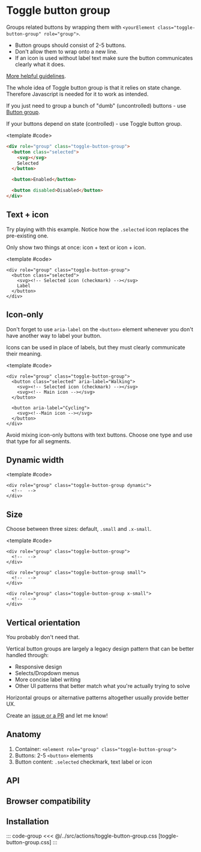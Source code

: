 <script setup>
import Example from "../../.vitepress/theme/app/components/Example.vue";
import Alert from "../../.vitepress/theme/app/components/Alert.vue";
import Accordion from "../../.vitepress/theme/app/components/Accordion.vue";
import Baseline from "../../.vitepress/theme/app/components/Baseline.vue";
import WalkingIcon from "../../.vitepress/theme/app/components/WalkingIcon.vue";
import CyclingIcon from "../../.vitepress/theme/app/components/CyclingIcon.vue";
import CommutingIcon from "../../.vitepress/theme/app/components/CommutingIcon.vue";


import {defineModel} from "vue"
	const activeToggle = defineModel({default: "walking"})

	function updateActiveToggle(id) {
		activeToggle.value = id
	}

	const buttons = [
		{
			id: 'walking',
			icon: WalkingIcon,
			label: 'Walking'
		},
		{
			id: 'cycling',
			icon: CyclingIcon,
			label: 'Cycling'
		},
		{
			id: 'commuting',
			icon: CommutingIcon,
			label: 'Commuting'
		}
	]
</script>

# Toggle button group

Groups related buttons by wrapping them with `<yourElement class="toggle-button-group" role="group">`.

- Button groups should consist of 2-5 buttons.
- Don't allow them to wrap onto a new line.
- If an icon is used without label text make sure the button communicates clearly what it does.

[More helpful guidelines](https://m3.material.io/components/segmented-buttons/guidelines).

<div class="not-rich-text">
<Alert title="Javascript is required" severity="ok">

The whole idea of Toggle button group is that it relies on state change. Therefore Javascript is needed for it to work as intended.

</Alert>

<Accordion variant="tonal" style="margin-block-start: var(--size-3)">
<template #summary>Button group or Toggle button group?</template>
<p>If you just need to group a bunch of "dumb" (uncontrolled) buttons - use <a href="/components/actions/button-group" class="link">Button group</a>.</p>
<p>If your buttons depend on state (controlled) - use Toggle button group.</p>
</Accordion>

</div>

<Example column centered exampleClass="gap-l">
<template #example>

<div role="group" class="toggle-button-group">
  <button class="selected">
		<svg xmlns="http://www.w3.org/2000/svg" width="32" height="32" viewBox="0 0 32 32"><path fill="currentColor" d="M29.907 5.14a1.25 1.25 0 0 1-.047 1.767l-19 18a1.25 1.25 0 0 1-1.775-.055l-6.75-7.25a1.25 1.25 0 0 1 1.83-1.704l5.89 6.327L28.14 5.093a1.25 1.25 0 0 1 1.767.047"/></svg>
		Selected
	</button>
  <button>Enabled</button>
  <button disabled>Disabled</button>
</div>

<div role="group" class="toggle-button-group">
  <button>$</button>
  <button class="selected"><svg
      xmlns="http://www.w3.org/2000/svg"
      width="32"
      height="32"
      viewBox="0 0 32 32"
    >
      <path
        fill="currentColor"
        d="M29.907 5.14a1.25 1.25 0 0 1-.047 1.767l-19 18a1.25 1.25 0 0 1-1.775-.055l-6.75-7.25a1.25 1.25 0 0 1 1.83-1.704l5.89 6.327L28.14 5.093a1.25 1.25 0 0 1 1.767.047"
      />
    </svg>$$</button>
  <button class="selected">
	<svg
      xmlns="http://www.w3.org/2000/svg"
      width="32"
      height="32"
      viewBox="0 0 32 32"
    >
      <path
        fill="currentColor"
        d="M29.907 5.14a1.25 1.25 0 0 1-.047 1.767l-19 18a1.25 1.25 0 0 1-1.775-.055l-6.75-7.25a1.25 1.25 0 0 1 1.83-1.704l5.89 6.327L28.14 5.093a1.25 1.25 0 0 1 1.767.047"
      />
    </svg> $$$</button>
  <button>$$$$</button>
</div>

</template>

<template #code>

```html
<div role="group" class="toggle-button-group">
  <button class="selected">
    <svg></svg>
    Selected
  </button>

  <button>Enabled</button>

  <button disabled>Disabled</button>
</div>
```

</template>
</Example>

## Text + icon

Try playing with this example. Notice how the `.selected` icon replaces the pre-existing one.

Only show two things at once: icon + text or icon + icon.

<Example column centered>
<template #example>

<div role="group" class="toggle-button-group">
	<button
		v-for="button in buttons"
		:key="button.id"
		@click="activeToggle = button.id"
		:class="{'selected': activeToggle === button.id}"
	>
	<svg v-if="activeToggle === button.id" xmlns="http://www.w3.org/2000/svg" width="32" height="32" viewBox="0 0 32 32"><path fill="currentColor" d="M29.907 5.14a1.25 1.25 0 0 1-.047 1.767l-19 18a1.25 1.25 0 0 1-1.775-.055l-6.75-7.25a1.25 1.25 0 0 1 1.83-1.704l5.89 6.327L28.14 5.093a1.25 1.25 0 0 1 1.767.047"/></svg>
	<component v-else :is="button.icon" />
		{{ button.label }}
	</button>
</div>

</template>

<template #code>

```html{3,4}
<div role="group" class="toggle-button-group">
  <button class="selected">
    <svg><!-- Selected icon (checkmark) --></svg>
    Label
  </button>
</div>
```

</template>
</Example>

## Icon-only

Don't forget to use `aria-label` on the `<button>` element whenever you don't have another way to label your button.

<div class="not-rich-text">
<Alert title="Warning" severity="warning">
<p>Icons can be used in place of labels, but they must clearly communicate their meaning.</p>
</Alert>
</div>

<Example column centered>
<template #example>

<div role="group" class="toggle-button-group">
  <button class="selected" aria-label="Walking">
		<svg xmlns="http://www.w3.org/2000/svg" width="32" height="32" viewBox="0 0 32 32"><path fill="currentColor" d="M29.907 5.14a1.25 1.25 0 0 1-.047 1.767l-19 18a1.25 1.25 0 0 1-1.775-.055l-6.75-7.25a1.25 1.25 0 0 1 1.83-1.704l5.89 6.327L28.14 5.093a1.25 1.25 0 0 1 1.767.047"/></svg>
		<svg xmlns="http://www.w3.org/2000/svg" width="32" height="32" viewBox="0 0 24 24"><path fill="currentColor" d="M13 6.5A2.25 2.25 0 1 0 13 2a2.25 2.25 0 0 0 0 4.5m-2.639-.081c.185.045.35.146.493.272a3.24 3.24 0 0 0 2.904.72c.186-.044.379-.056.564-.01l.132.033a1.5 1.5 0 0 1 .919.673l1.332 2.177a1 1 0 0 0 .657.46l1.431.285a1.5 1.5 0 0 1-.587 2.942l-2.504-.5a1.5 1.5 0 0 1-.986-.688l-.183-.3a.54.54 0 0 0-.966.09a1.5 1.5 0 0 0 .17 1.389l.994 1.433a1.5 1.5 0 0 1 .265.767l.25 4.25a1.5 1.5 0 0 1-2.995.176l-.2-3.391a1 1 0 0 0-.247-.602l-.851-.968a.88.88 0 0 0-1.477.252L7.39 21.061a1.5 1.5 0 0 1-2.783-1.122l3.076-7.634q.02-.081.052-.162l.565-1.47a.469.469 0 0 0-.865-.362l-1.268 2.806a1.5 1.5 0 0 1-2.735-1.232l1.624-3.61a1.5 1.5 0 0 1 .846-.792l3.075-1.14a1.5 1.5 0 0 1 .883-.049z"/></svg>
	</button>
  <button aria-label="Cycling">
	<svg xmlns="http://www.w3.org/2000/svg" width="32" height="32" viewBox="0 0 24 24"><path fill="currentColor" d="M12.75 3a.75.75 0 0 0 0 1.5h1.427l.955 3.5H8.5V5.75A.75.75 0 0 0 7.75 5h-3a.75.75 0 0 0 0 1.5H7v2.188L6.698 10.5a4.25 4.25 0 1 0 4.298 4.065l4.656-4.657l.274 1.003a4.25 4.25 0 1 0 1.447-.394l-1.9-6.964A.75.75 0 0 0 14.75 3zm3.58 9.394l.696 2.553a.75.75 0 1 0 1.448-.394L17.777 12a2.75 2.75 0 1 1-1.447.394m-5.765.48a4.26 4.26 0 0 0-2.387-2.128L8.385 9.5h5.554zm-2.64-.611c.71.336 1.254.968 1.471 1.737h-1.76zm-1.48-.246l-.435 2.61a.75.75 0 0 0 .74.873h2.646a2.751 2.751 0 1 1-2.95-3.483"/></svg>
	</button>
  <button aria-label="Commuting">
	<svg xmlns="http://www.w3.org/2000/svg" width="32" height="32" viewBox="0 0 24 24"><path fill="currentColor" d="M16.25 3A3.75 3.75 0 0 1 20 6.75v9a3.75 3.75 0 0 1-2.89 3.651l2.462 1.172a.75.75 0 0 1-.55 1.392l-.095-.038L13.83 19.5h-3.661l-5.097 2.427a.75.75 0 1 1-.645-1.354L6.89 19.4A3.75 3.75 0 0 1 4 15.75v-9A3.75 3.75 0 0 1 7.75 3zM8 15a1 1 0 1 0 0 2a1 1 0 0 0 0-2m8 0a1 1 0 1 0 0 2a1 1 0 0 0 0-2m.25-10.5h-8.5A2.25 2.25 0 0 0 5.5 6.75v5.75h13V6.75a2.25 2.25 0 0 0-2.25-2.25m-3 1.5a.75.75 0 0 1 0 1.5h-2.5a.75.75 0 0 1 0-1.5z"/></svg>
	</button>
</div>

</template>

<template #code>

```html{3,4,8}
<div role="group" class="toggle-button-group">
  <button class="selected" aria-label="Walking">
    <svg><!-- Selected icon (checkmark) --></svg>
    <svg><!-- Main icon --></svg>
  </button>

  <button aria-label="Cycling">
    <svg><!--Main icon --></svg>
  </button>
</div>
```

</template>
</Example>

<div class="not-rich-text">
<Alert title="Keep it simple" variant="error">
<p>Avoid mixing icon-only buttons with text buttons. Choose one type and use that type for all segments.</p>
</Alert>
</div>

## Dynamic width

<Example column centered>
<template #example>

<div role="group" class="toggle-button-group dynamic">
  <button class="selected"><svg xmlns="http://www.w3.org/2000/svg" width="32" height="32" viewBox="0 0 32 32"><path fill="currentColor" d="M29.907 5.14a1.25 1.25 0 0 1-.047 1.767l-19 18a1.25 1.25 0 0 1-1.775-.055l-6.75-7.25a1.25 1.25 0 0 1 1.83-1.704l5.89 6.327L28.14 5.093a1.25 1.25 0 0 1 1.767.047"/></svg>Label</button>
  <button>Longer label</button>
  <button>This</button>
	<button>That</button>
</div>

</template>

<template #code>

```html{1}
<div role="group" class="toggle-button-group dynamic">
  <!--  -->
</div>
```

</template>
</Example>

## Size

Choose between three sizes: default, `.small` and `.x-small`.

<Example column centered exampleClass="gap-l">
<template #example>
<div role="group" class="toggle-button-group">
  <button class="selected">
		<svg xmlns="http://www.w3.org/2000/svg" width="32" height="32" viewBox="0 0 32 32"><path fill="currentColor" d="M29.907 5.14a1.25 1.25 0 0 1-.047 1.767l-19 18a1.25 1.25 0 0 1-1.775-.055l-6.75-7.25a1.25 1.25 0 0 1 1.83-1.704l5.89 6.327L28.14 5.093a1.25 1.25 0 0 1 1.767.047"/></svg>
		Selected
	</button>
  <button>Enabled</button>
  <button disabled>Disabled</button>
</div>

<div role="group" class="toggle-button-group small">
  <button class="selected">
		<svg xmlns="http://www.w3.org/2000/svg" width="32" height="32" viewBox="0 0 32 32"><path fill="currentColor" d="M29.907 5.14a1.25 1.25 0 0 1-.047 1.767l-19 18a1.25 1.25 0 0 1-1.775-.055l-6.75-7.25a1.25 1.25 0 0 1 1.83-1.704l5.89 6.327L28.14 5.093a1.25 1.25 0 0 1 1.767.047"/></svg>
		Selected
	</button>
  <button>Enabled</button>
  <button disabled>Disabled</button>
</div>

<div role="group" class="toggle-button-group x-small">
  <button class="selected">
		<svg xmlns="http://www.w3.org/2000/svg" width="32" height="32" viewBox="0 0 32 32"><path fill="currentColor" d="M29.907 5.14a1.25 1.25 0 0 1-.047 1.767l-19 18a1.25 1.25 0 0 1-1.775-.055l-6.75-7.25a1.25 1.25 0 0 1 1.83-1.704l5.89 6.327L28.14 5.093a1.25 1.25 0 0 1 1.767.047"/></svg>
		Selected
	</button>
  <button>Enabled</button>
  <button disabled>Disabled</button>
</div>

</template>

<template #code>

```html{1,5,9}
<div role="group" class="toggle-button-group">
  <!--  -->
</div>

<div role="group" class="toggle-button-group small">
  <!--  -->
</div>

<div role="group" class="toggle-button-group x-small">
  <!--  -->
</div>
```

</template>
</Example>

## Vertical orientation

You probably don't need that.

Vertical button groups are largely a legacy design pattern that can be better handled through:

- Responsive design
- Selects/Dropdown menus
- More concise label writing
- Other UI patterns that better match what you're actually trying to solve

Horizontal groups or alternative patterns altogether usually provide better UX.

<div class="not-rich-text">
<Alert title="Am I wrong?">

Create an [issue or a PR](https://github.com/felix-bohlin/ui) and let me know!
</Alert>

</div>

<style scoped>
	.anatomy {
		outline: var(--_anatomy-border-gray);
		outline-offset: 4px;

		button:first-of-type {
			outline: var(--_anatomy-border-red);

			& > *  {
				outline: var(--_anatomy-border-red);
			}
		}
	}

</style>

## Anatomy

1. Container: `<element role="group" class="toggle-button-group">`
2. Buttons: 2-5 `<button>` elements
3. Button content: `.selected` checkmark, text label or icon

<Example column exampleClass="gap-l" centered>
<template #example>
<div role="group" class="toggle-button-group anatomy">
  <button class="selected">
		<svg xmlns="http://www.w3.org/2000/svg" width="32" height="32" viewBox="0 0 32 32"><path fill="currentColor" d="M29.907 5.14a1.25 1.25 0 0 1-.047 1.767l-19 18a1.25 1.25 0 0 1-1.775-.055l-6.75-7.25a1.25 1.25 0 0 1 1.83-1.704l5.89 6.327L28.14 5.093a1.25 1.25 0 0 1 1.767.047"/></svg>
		<span>Label</span>
	</button>
  <button>Label</button>
</div>

<div role="group" class="toggle-button-group anatomy">
  <button class="selected" aria-label="Walking">
		<svg xmlns="http://www.w3.org/2000/svg" width="32" height="32" viewBox="0 0 32 32"><path fill="currentColor" d="M29.907 5.14a1.25 1.25 0 0 1-.047 1.767l-19 18a1.25 1.25 0 0 1-1.775-.055l-6.75-7.25a1.25 1.25 0 0 1 1.83-1.704l5.89 6.327L28.14 5.093a1.25 1.25 0 0 1 1.767.047"/></svg>
		<svg xmlns="http://www.w3.org/2000/svg" width="32" height="32" viewBox="0 0 24 24"><path fill="currentColor" d="M13 6.5A2.25 2.25 0 1 0 13 2a2.25 2.25 0 0 0 0 4.5m-2.639-.081c.185.045.35.146.493.272a3.24 3.24 0 0 0 2.904.72c.186-.044.379-.056.564-.01l.132.033a1.5 1.5 0 0 1 .919.673l1.332 2.177a1 1 0 0 0 .657.46l1.431.285a1.5 1.5 0 0 1-.587 2.942l-2.504-.5a1.5 1.5 0 0 1-.986-.688l-.183-.3a.54.54 0 0 0-.966.09a1.5 1.5 0 0 0 .17 1.389l.994 1.433a1.5 1.5 0 0 1 .265.767l.25 4.25a1.5 1.5 0 0 1-2.995.176l-.2-3.391a1 1 0 0 0-.247-.602l-.851-.968a.88.88 0 0 0-1.477.252L7.39 21.061a1.5 1.5 0 0 1-2.783-1.122l3.076-7.634q.02-.081.052-.162l.565-1.47a.469.469 0 0 0-.865-.362l-1.268 2.806a1.5 1.5 0 0 1-2.735-1.232l1.624-3.61a1.5 1.5 0 0 1 .846-.792l3.075-1.14a1.5 1.5 0 0 1 .883-.049z"/></svg>
	</button>
  <button aria-label="Cycling">
	<svg xmlns="http://www.w3.org/2000/svg" width="32" height="32" viewBox="0 0 24 24"><path fill="currentColor" d="M12.75 3a.75.75 0 0 0 0 1.5h1.427l.955 3.5H8.5V5.75A.75.75 0 0 0 7.75 5h-3a.75.75 0 0 0 0 1.5H7v2.188L6.698 10.5a4.25 4.25 0 1 0 4.298 4.065l4.656-4.657l.274 1.003a4.25 4.25 0 1 0 1.447-.394l-1.9-6.964A.75.75 0 0 0 14.75 3zm3.58 9.394l.696 2.553a.75.75 0 1 0 1.448-.394L17.777 12a2.75 2.75 0 1 1-1.447.394m-5.765.48a4.26 4.26 0 0 0-2.387-2.128L8.385 9.5h5.554zm-2.64-.611c.71.336 1.254.968 1.471 1.737h-1.76zm-1.48-.246l-.435 2.61a.75.75 0 0 0 .74.873h2.646a2.751 2.751 0 1 1-2.95-3.483"/></svg>
	</button>
</div>

</template>
</Example>

## API

<!--@include: ./toggle-button-group-api.md -->

## Browser compatibility

<Baseline :ids="['light-dark','color-mix']" />

## Installation

::: code-group
<<< @/../src/actions/toggle-button-group.css [toggle-button-group.css]
:::
